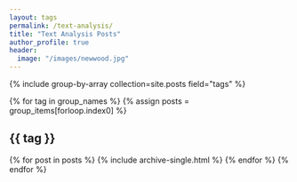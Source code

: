 ```yaml
---
layout: tags
permalink: /text-analysis/
title: "Text Analysis Posts"
author_profile: true
header:
  image: "/images/newwood.jpg"
---
```

{% include group-by-array collection=site.posts field="tags" %}

{% for tag in group_names %}
  {% assign posts = group_items[forloop.index0] %}
  <h2 id="{{ tag | slugify }}" class="archive__subtitle">{{ tag }}</h2>
  {% for post in posts %}
    {% include archive-single.html %}
  {% endfor %}
{% endfor %}
